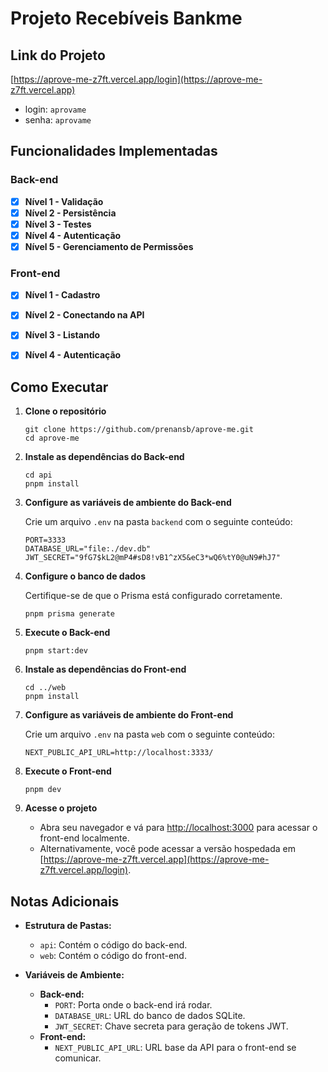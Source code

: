# Projeto Recebíveis Bankme

## Link do Projeto

[https://aprove-me-z7ft.vercel.app/login](https://aprove-me-z7ft.vercel.app)

*   login: `aprovame`
*   senha: `aprovame`

## Funcionalidades Implementadas

### Back-end

- [x] **Nível 1 - Validação**
- [x] **Nível 2 - Persistência**
- [x] **Nível 3 - Testes**
- [x] **Nível 4 - Autenticação**
- [x] **Nível 5 - Gerenciamento de Permissões**

### Front-end

- [x] **Nível 1 - Cadastro**
- [x] **Nível 2 - Conectando na API**
- [x] **Nível 3 - Listando**
- [x] **Nível 4 - Autenticação**


## Como Executar

1.  **Clone o repositório**
    
        git clone https://github.com/prenansb/aprove-me.git
        cd aprove-me
        
    
2.  **Instale as dependências do Back-end**
    
        cd api
        pnpm install
        
    
3.  **Configure as variáveis de ambiente do Back-end**
    
    Crie um arquivo `.env` na pasta `backend` com o seguinte conteúdo:
    
        PORT=3333
        DATABASE_URL="file:./dev.db"
        JWT_SECRET="9fG7$kL2@mP4#sD8!vB1^zX5&eC3*wQ6%tY0@uN9#hJ7"
        
    
4.  **Configure o banco de dados**
    
    Certifique-se de que o Prisma está configurado corretamente.
    
        pnpm prisma generate
        
    
5.  **Execute o Back-end**
    
        pnpm start:dev
        
    
6.  **Instale as dependências do Front-end**
    
        cd ../web
        pnpm install
        
    
7.  **Configure as variáveis de ambiente do Front-end**
    
    Crie um arquivo `.env` na pasta `web` com o seguinte conteúdo:
    
        NEXT_PUBLIC_API_URL=http://localhost:3333/
        
    
8.  **Execute o Front-end**
    
        pnpm dev
        
    
9.  **Acesse o projeto**
    *   Abra seu navegador e vá para [http://localhost:3000](http://localhost:3000) para acessar o front-end localmente.
    *   Alternativamente, você pode acessar a versão hospedada em [https://aprove-me-z7ft.vercel.app](https://aprove-me-z7ft.vercel.app/login).

Notas Adicionais
----------------
*   **Estrutura de Pastas:**
    *   `api`: Contém o código do back-end.
    *   `web`: Contém o código do front-end.
    
*   **Variáveis de Ambiente:**
    *   **Back-end:**
        *   `PORT`: Porta onde o back-end irá rodar.
        *   `DATABASE_URL`: URL do banco de dados SQLite.
        *   `JWT_SECRET`: Chave secreta para geração de tokens JWT.
    *   **Front-end:**
        *   `NEXT_PUBLIC_API_URL`: URL base da API para o front-end se comunicar.
